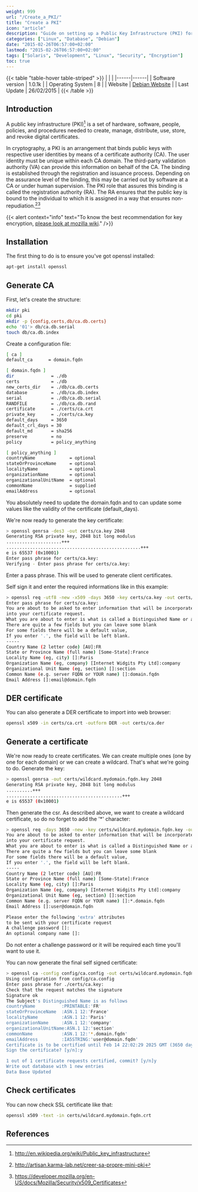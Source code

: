 ```yaml
---
weight: 999
url: "/Create_a_PKI/"
title: "Create a PKI"
icon: "article"
description: "Guide on setting up a Public Key Infrastructure (PKI) for creating, managing, and distributing digital certificates using OpenSSL."
categories: ["Linux", "Database", "Debian"]
date: "2015-02-26T06:57:00+02:00"
lastmod: "2015-02-26T06:57:00+02:00"
tags: ["Solaris", "Development", "Linux", "Security", "Encryption"]
toc: true
---
```


{{< table "table-hover table-striped" >}}
| | |
|------|------|
| Software version | 1.0.1k |
| Operating System | 8 |
| Website | [Debian Website](https://www.debian.org) |
| Last Update | 26/02/2015 |
{{< /table >}}

## Introduction

A public key infrastructure (PKI)[^1] is a set of hardware, software, people, policies, and procedures needed to create, manage, distribute, use, store, and revoke digital certificates.

In cryptography, a PKI is an arrangement that binds public keys with respective user identities by means of a certificate authority (CA). The user identity must be unique within each CA domain. The third-party validation authority (VA) can provide this information on behalf of the CA. The binding is established through the registration and issuance process. Depending on the assurance level of the binding, this may be carried out by software at a CA or under human supervision. The PKI role that assures this binding is called the registration authority (RA). The RA ensures that the public key is bound to the individual to which it is assigned in a way that ensures non-repudiation.[^2][^3]

{{< alert context="info" text="To know the best recommendation for key encryption, <a href='https://wiki.mozilla.org/Security/Server_Side_TLS#Recommended_configurations'>please look at mozilla wiki</a>." />}}

## Installation

The first thing to do is to ensure you've got openssl installed:

```bash
apt-get install openssl
```

## Generate CA

First, let's create the structure:

```bash
mkdir pki
cd pki
mkdir -p {config,certs,db/ca.db.certs}
echo '01'> db/ca.db.serial
touch db/ca.db.index
```

Create a configuration file:

```bash {linenos=table,hl_lines=[2,4],anchorlinenos=true}
[ ca ]
default_ca      = domain.fqdn

[ domain.fqdn ]
dir              = ./db
certs            = ./db
new_certs_dir    = ./db/ca.db.certs
database         = ./db/ca.db.index
serial           = ./db/ca.db.serial
RANDFILE         = ./db/ca.db.rand
certificate      = ./certs/ca.crt
private_key      = ./certs/ca.key
default_days     = 3650
default_crl_days = 30
default_md       = sha256
preserve         = no
policy           = policy_anything

[ policy_anything ]
countryName             = optional
stateOrProvinceName     = optional
localityName            = optional
organizationName        = optional
organizationalUnitName  = optional
commonName              = supplied
emailAddress            = optional
```

You absolutely need to update the domain.fqdn and to can update some values like the validity of the certificate (default_days).

We're now ready to generate the key certificate:

```bash
> openssl genrsa -des3 -out certs/ca.key 2048
Generating RSA private key, 2048 bit long modulus
.....................+++
...................................................+++
e is 65537 (0x10001)
Enter pass phrase for certs/ca.key:
Verifying - Enter pass phrase for certs/ca.key:
```

Enter a pass phrase. This will be used to generate client certificates.

Self sign it and enter the required informations like in this example:

```bash {linenos=table,hl_lines=["10-16"],anchorlinenos=true}
> openssl req -utf8 -new -x509 -days 3650 -key certs/ca.key -out certs/ca.crt
Enter pass phrase for certs/ca.key:
You are about to be asked to enter information that will be incorporated
into your certificate request.
What you are about to enter is what is called a Distinguished Name or a DN.
There are quite a few fields but you can leave some blank
For some fields there will be a default value,
If you enter '.', the field will be left blank.
-----
Country Name (2 letter code) [AU]:FR
State or Province Name (full name) [Some-State]:France
Locality Name (eg, city) []:Paris
Organization Name (eg, company) [Internet Widgits Pty Ltd]:company
Organizational Unit Name (eg, section) []:section
Common Name (e.g. server FQDN or YOUR name) []:domain.fqdn
Email Address []:email@domain.fqdn
```

## DER certificate

You can also generate a DER certificate to import into web browser:

```bash
openssl x509 -in certs/ca.crt -outform DER -out certs/ca.der
```

## Generate a certificate

We're now ready to create certificates. We can create multiple ones (one by one for each domain) or we can create a wildcard. That's what we're going to do. Generate the key:

```bash
> openssl genrsa -out certs/wildcard.mydomain.fqdn.key 2048
Generating RSA private key, 2048 bit long modulus
..........+++
............................................+++
e is 65537 (0x10001)
```

Then generate the csr. As described above, we want to create a wildcard certificate, so do no forget to add the '\*' character:

```bash {linenos=table,hl_lines=["9-15"],anchorlinenos=true}
> openssl req -days 3650 -new -key certs/wildcard.mydomain.fqdn.key -out certs/wildcard.mydomain.fqdn.csr
You are about to be asked to enter information that will be incorporated
into your certificate request.
What you are about to enter is what is called a Distinguished Name or a DN.
There are quite a few fields but you can leave some blank
For some fields there will be a default value,
If you enter '.', the field will be left blank.
-----
Country Name (2 letter code) [AU]:FR
State or Province Name (full name) [Some-State]:France
Locality Name (eg, city) []:Paris
Organization Name (eg, company) [Internet Widgits Pty Ltd]:company
Organizational Unit Name (eg, section) []:section
Common Name (e.g. server FQDN or YOUR name) []:*.domain.fqdn
Email Address []:user@domain.fqdn

Please enter the following 'extra' attributes
to be sent with your certificate request
A challenge password []:
An optional company name []:
```

Do not enter a challenge password or it will be required each time you'll want to use it.

You can now generate the final self signed certificate:

```bash
> openssl ca -config config/ca.config -out certs/wildcard.mydomain.fqdn.crt -infiles certs/wildcard.mydomain.fqdn.csr
Using configuration from config/ca.config
Enter pass phrase for ./certs/ca.key:
Check that the request matches the signature
Signature ok
The Subject's Distinguished Name is as follows
countryName          :PRINTABLE:'FR'
stateOrProvinceName  :ASN.1 12:'France'
localityName         :ASN.1 12:'Paris'
organizationName     :ASN.1 12:'company'
organizationalUnitName:ASN.1 12:'section'
commonName           :ASN.1 12:'*.domain.fqdn'
emailAddress         :IA5STRING:'user@domain.fqdn'
Certificate is to be certified until Feb 14 22:02:29 2025 GMT (3650 days)
Sign the certificate? [y/n]:y

1 out of 1 certificate requests certified, commit? [y/n]y
Write out database with 1 new entries
Data Base Updated
```

## Check certificates

You can now check SSL certificate like that:

```bash
openssl x509 -text -in certs/wildcard.mydomain.fqdn.crt
```

## References

[^1]: http://en.wikipedia.org/wiki/Public_key_infrastructure
[^2]: http://artisan.karma-lab.net/creer-sa-propre-mini-pki
[^3]: https://developer.mozilla.org/en-US/docs/Mozilla/Security/x509_Certificates
